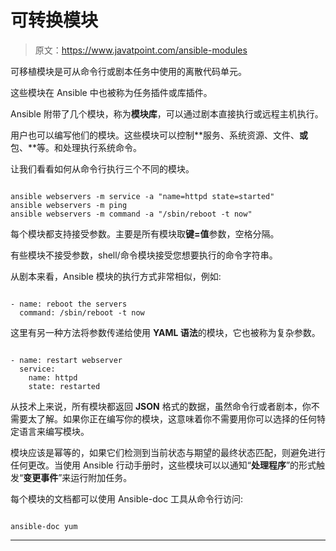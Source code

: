 # 可转换模块

> 原文：<https://www.javatpoint.com/ansible-modules>

可移植模块是可从命令行或剧本任务中使用的离散代码单元。

这些模块在 Ansible 中也被称为任务插件或库插件。

Ansible 附带了几个模块，称为**模块库**，可以通过剧本直接执行或远程主机执行。

用户也可以编写他们的模块。这些模块可以控制**服务、系统资源、文件、**或**包、**等。和处理执行系统命令。

让我们看看如何从命令行执行三个不同的模块。

```

ansible webservers -m service -a "name=httpd state=started"
ansible webservers -m ping
ansible webservers -m command -a "/sbin/reboot -t now"

```

每个模块都支持接受参数。主要是所有模块取**键=值**参数，空格分隔。

有些模块不接受参数，shell/命令模块接受您想要执行的命令字符串。

从剧本来看，Ansible 模块的执行方式非常相似，例如:

```

- name: reboot the servers
  command: /sbin/reboot -t now

```

这里有另一种方法将参数传递给使用 **YAML 语法**的模块，它也被称为复杂参数。

```

- name: restart webserver
  service:
    name: httpd
    state: restarted

```

从技术上来说，所有模块都返回 **JSON** 格式的数据，虽然命令行或者剧本，你不需要太了解。如果你正在编写你的模块，这意味着你不需要用你可以选择的任何特定语言来编写模块。

模块应该是幂等的，如果它们检测到当前状态与期望的最终状态匹配，则避免进行任何更改。当使用 Ansible 行动手册时，这些模块可以以通知“**处理程序**”的形式触发“**变更事件**”来运行附加任务。

每个模块的文档都可以使用 Ansible-doc 工具从命令行访问:

```

ansible-doc yum

```

* * *